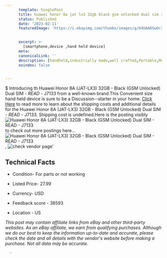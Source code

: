 ```yaml
---
      template: SinglePost
      title: huawei honor 8a jat lx3 32gb black gsm unlocked dual sim read j7133
      status: Published
      date: '2023-02-11'
      featuredImage: 'https://i.ebayimg.com/thumbs/images/g/O4UAAOSwOrZjmJ6H/s-l225.jpg'
       

      excerpt: >-
        [smartphone,device ,hand held device]
      meta:
      canonicalLink: ''
      description: [handheld,industrially made,well crafted,Portable,Mobile,Compact,Convenient,Lightweight,Maneuverable,Man-portable,Miniature,Carriable,Hand-held,Light,Holdable,Transportable,Mobile device,Pocket-sized,On-the-go,Wireless,Cordless,Compact size,Convenient size, smartphone,device ,hand held device]
      noindex: false
      

---
```

$
      Introducing th Huawei Honor 8A (JAT-LX3) 32GB - Black (GSM Unlocked) Dual SIM - *READ* - J7133 from a well-known brand.This Convenient size hand held device is sure to be a Discussion--starter in your home. [Click Here](https://www.ebay.com/itm/134402091000?hash=item1f4afd27f8%3Ag%3AO4UAAOSwOrZjmJ6H&mkevt=1&mkcid=1&mkrid=711-53200-19255-0&campid=%253CePNCampaignId%253E&customid=%253CreferenceId%253E&toolid=10049) to read more to learn about the shipping costs and additional details for the Huawei Honor 8A (JAT-LX3) 32GB - Black (GSM Unlocked) Dual SIM - *READ* - J7133. Shipping cost is undefined.Here is the posting visibly ![Huawei Honor 8A (JAT-LX3) 32GB - Black (GSM Unlocked) Dual SIM - *READ* - J7133](https://i.ebayimg.com/thumbs/images/g/O4UAAOSwOrZjmJ6H/s-l225.jpg) to check out more postings here... ![Huawei Honor 8A (JAT-LX3) 32GB - Black (GSM Unlocked) Dual SIM - *READ* - J7133](https://i.ebayimg.com/images/g/O4UAAOSwOrZjmJ6H/s-l1600.jpg), ![check vendor page](https://origin-galleryplus.ebayimg.com/ws/web/134402091000_2_0_1/225x225.jpg,https://origin-galleryplus.ebayimg.com/ws/web/134402091000_3_0_1/225x225.jpg,https://origin-galleryplus.ebayimg.com/ws/web/134402091000_4_0_1/225x225.jpg,https://origin-galleryplus.ebayimg.com/ws/web/134402091000_5_0_1/225x225.jpg,https://origin-galleryplus.ebayimg.com/ws/web/134402091000_6_0_1/225x225.jpg,https://origin-galleryplus.ebayimg.com/ws/web/134402091000_7_0_1/225x225.jpg,https://origin-galleryplus.ebayimg.com/ws/web/134402091000_8_0_1/225x225.jpg,https://origin-galleryplus.ebayimg.com/ws/web/134402091000_9_0_1/225x225.jpg)'

      

 ## Technical Facts 



     
      

 - Condition- For parts or not working 


      

 - Listed Price- 27.99 


      

 - Currency- USD 


      

 - Feedback score - 38593 


      

 - Location - US 


      
      

 *_This post may contain affiliate links from eBay and other third-party websites. As an eBay affiliate, we earn from qualifying purchases. Although we do our best to keep the information up-to-date and accurate, please check the date and all details with the vendor's website before making a purchase. Not all data may be accurate._*




      -
